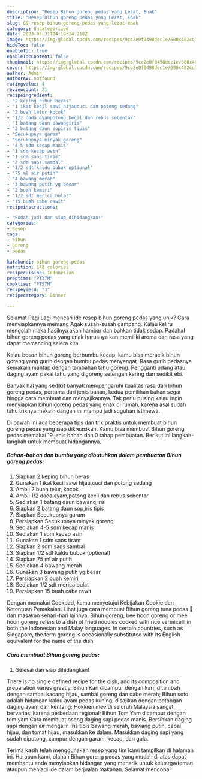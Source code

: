 ```yaml
---
description: "Resep Bihun goreng pedas yang Lezat, Enak"
title: "Resep Bihun goreng pedas yang Lezat, Enak"
slug: 69-resep-bihun-goreng-pedas-yang-lezat-enak
category: Uncategorized
date: 2023-05-31T04:18:14.210Z
image: https://img-global.cpcdn.com/recipes/9cc2e0f0498dec1e/680x482cq70/bihun-goreng-pedas-foto-resep-utama.jpg
hideToc: false
enableToc: true
enableTocContent: false
thumbnail: https://img-global.cpcdn.com/recipes/9cc2e0f0498dec1e/680x482cq70/bihun-goreng-pedas-foto-resep-utama.jpg
cover: https://img-global.cpcdn.com/recipes/9cc2e0f0498dec1e/680x482cq70/bihun-goreng-pedas-foto-resep-utama.jpg
author: Admin
authorAv: notfound
ratingvalue: 4
reviewcount: 21
recipeingredient:
- "2 keping bihun beras"
- "1 ikat kecil sawi hijaucuci dan potong sedang"
- "2 buah telur kocok"
- "1/2 dada ayampotong kecil dan rebus sebentar"
- "1 batang daun bawangiris"
- "2 batang daun sopiris tipis"
- "Secukupnya garam"
- "Secukupnya minyak goreng"
- "4-5 sdm kecap manis"
- "1 sdm kecap asin"
- "1 sdm saos tiram"
- "2 sdm saos sambal"
- "1/2 sdt kaldu bubuk optional"
- "75 ml air putih"
- "4 bawang merah"
- "3 bawang putih yg besar"
- "2 buah kemiri"
- "1/2 sdt merica bulat"
- "15 buah cabe rawit"
recipeinstructions:

- "Sudah jadi dan siap dihidangkan!"
categories:
- Resep
tags:
- bihun
- goreng
- pedas

katakunci: bihun goreng pedas 
nutrition: 142 calories
recipecuisine: Indonesian
preptime: "PT37M"
cooktime: "PT57M"
recipeyield: "3"
recipecategory: Dinner

---
```



Selamat Pagi Lagi mencari ide resep bihun goreng pedas yang unik? Cara menyiapkannya memang Agak susah-susah gampang. Kalau keliru mengolah maka hasilnya akan hambar dan bahkan tidak sedap. Padahal bihun goreng pedas yang enak harusnya kan memiliki aroma dan rasa yang dapat memancing selera kita.


Kalau bosan bihun goreng berbumbu kecap, kamu bisa meracik bihun goreng yang gurih dengan bumbu pedas menyengat. Rasa gurih pedasnya semakain mantap dengan tambahan tahu goreng. Pengganti udang atau daging ayam pakai tahu yang digoreng setengah kering dan sedikit ebi.

Banyak hal yang sedikit banyak mempengaruhi kualitas rasa dari bihun goreng pedas, pertama dari jenis bahan, kedua pemilihan bahan segar hingga cara membuat dan menyajikannya. Tak perlu pusing kalau ingin menyiapkan bihun goreng pedas yang enak di rumah, karena asal sudah tahu triknya maka hidangan ini mampu jadi suguhan istimewa.


Di bawah ini ada beberapa tips dan trik praktis untuk membuat bihun goreng pedas yang siap dikreasikan. Kamu bisa membuat Bihun goreng pedas memakai 19 jenis bahan dan 0 tahap pembuatan. Berikut ini langkah-langkah untuk membuat hidangannya.

<!--inarticleads1-->

##### Bahan-bahan dan bumbu yang dibutuhkan dalam pembuatan Bihun goreng pedas:

1. Siapkan 2 keping bihun beras
1. Gunakan 1 ikat kecil sawi hijau,cuci dan potong sedang
1. Ambil 2 buah telur, kocok
1. Ambil 1/2 dada ayam,potong kecil dan rebus sebentar
1. Sediakan 1 batang daun bawang,iris
1. Siapkan 2 batang daun sop,iris tipis
1. Siapkan Secukupnya garam
1. Persiapkan Secukupnya minyak goreng
1. Sediakan 4-5 sdm kecap manis
1. Sediakan 1 sdm kecap asin
1. Gunakan 1 sdm saos tiram
1. Siapkan 2 sdm saos sambal
1. Siapkan 1/2 sdt kaldu bubuk (optional)
1. Siapkan 75 ml air putih
1. Sediakan 4 bawang merah
1. Gunakan 3 bawang putih yg besar
1. Persiapkan 2 buah kemiri
1. Sediakan 1/2 sdt merica bulat
1. Persiapkan 15 buah cabe rawit


Dengan memakai Cookpad, kamu menyetujui Kebijakan Cookie dan Ketentuan Pemakaian. Lihat juga cara membuat Bihun goreng tuna pedas 🍝 dan masakan sehari-hari lainnya. Bihun goreng, bee hoon goreng or mee hoon goreng refers to a dish of fried noodles cooked with rice vermicelli in both the Indonesian and Malay languages. In certain countries, such as Singapore, the term goreng is occasionally substituted with its English equivalent for the name of the dish. 

<!--inarticleads2-->

##### Cara membuat Bihun goreng pedas:


1. Selesai dan siap dihidangkan!

There is no single defined recipe for the dish, and its composition and preparation varies greatly. Bihun Kari dicampur dengan kari, ditambah dengan sambal kacang hijau, sambal goreng dan cabe merah; Bihun soto adalah hidangan kaldu ayam pedas kuning, disajikan dengan potongan daging ayam dan kentang; Hokkien mee di seluruh Malaysia sangat bervariasi karena perbedaan regional; Bihun Tom Yam dicampur dengan tom yam Cara membuat oseng daging sapi pedas manis. Bersihkan daging sapi dengan air mengalir. Iris tipis bawang merah, bawang putih, cabai hijau, dan tomat hijau, masukkan ke dalam. Masukkan daging sapi yang sudah dipotong, campur dengan garam, kecap, dan gula. 

Terima kasih telah menggunakan resep yang tim kami tampilkan di halaman ini. Harapan kami, olahan Bihun goreng pedas yang mudah di atas dapat membantu anda menyiapkan hidangan yang menarik untuk keluarga/teman ataupun menjadi ide dalam berjualan makanan. Selamat mencoba!
